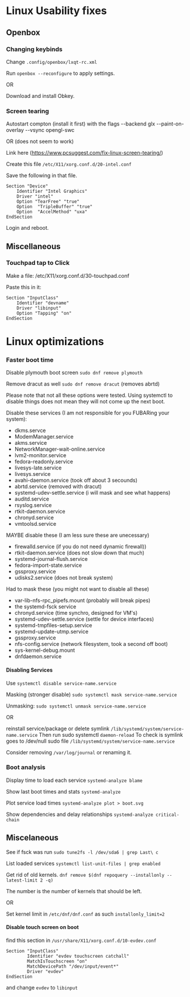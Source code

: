 # Linux Usability fixes

## Openbox

### Changing keybinds

Change `.config/openbox/lxqt-rc.xml`

Run `openbox --reconfigure` to apply settings.

OR 

Download and install Obkey.

### Screen tearing

Autostart compton (install it first) with the flags --backend glx --paint-on-overlay --vsync opengl-swc

OR (does not seem to work)

Link here (https://www.pcsuggest.com/fix-linux-screen-tearing/)

Create this file `/etc/X11/xorg.conf.d/20-intel.conf`

Save the following in that file.

```
Section "Device"
    Identifier "Intel Graphics"
    Driver "intel"
    Option "TearFree" "true"
    Option  "TripleBuffer" "true"
    Option  "AccelMethod" "uxa"
EndSection
```
Login and reboot.

## Miscellaneous

### Touchpad tap to Click

Make a file: /etc/X11/xorg.conf.d/30-touchpad.conf

Paste this in it:
```
Section "InputClass"
    Identifier "devname"
    Driver "libinput"
    Option "Tapping" "on"
EndSection
```

# Linux optimizations

### Faster boot time

Disable plymouth boot screen `sudo dnf remove plymouth`

Remove dracut as well `sudo dnf remove dracut` (removes abrtd)

Please note that not all these options were tested. Using systemctl to disable things does not mean they will not come up the next boot.

Disable these services (I am not responsible for you FUBARing your system):

+ dkms.servce
+ ModemManager.service
+ akms.service
+ NetworkManager-wait-online.service
+ lvm2-monitor.service
+ fedora-readonly.service
+ livesys-late.service
+ livesys.service
+ avahi-daemon.service (took off about 3 secounds)
+ abrtd.service (removed with dracut)
+ systemd-udev-settle.service (i will mask and see what happens)
+ auditd.service
+ rsyslog.service
+ rtkit-daemon.service
+ chronyd.service
+ vmtoolsd.service

MAYBE disable these (I am less sure these are unecessary)

+ firewalld.service (if you do not need dynamic firewall))
+ rtkit-daemon.service (does not slow down that much)
+ systemd-journal-flush.service
+ fedora-import-state.service
+ gssproxy.service
+ udisks2.service (does not break system)

Had to mask these (you might not want to disable all these)

+ var-lib-nfs-rpc_pipefs.mount (probably will break pipes)
+ the systemd-fsck service
+ chronyd.service    (time synchro, designed for VM's)
+ systemd-udev-settle.service      (settle for device interfaces)
+ systemd-tmpfiles-setup.service
+ systemd-update-utmp.service
+ gssproxy.service
+ nfs-config.service (network filesystem, took a second off boot)
+ sys-kernel-debug.mount
+ dnfdaemon.service

#### Disabling Services

Use `systemctl disable service-name.service`

Masking (stronger disable) `sudo systemctl mask service-name.service`

Unmasking: `sudo systemctl unmask service-name.service`

OR

reinstall service/package or delete symlink `/lib/systemd/system/service-name.service`
Then run sudo systemctl `daemon-reload`
To check is symlink goes to /dev/null sudo file `/lib/systemd/system/service-name.service`

Consider removing `/var/log/journal` or renaming it.

### Boot analysis

Display time to load each service `systemd-analyze blame`

Show last boot times and stats `systemd-analyze`

Plot service load times `systemd-analyze plot > boot.svg`

Show dependencies and delay relationships `systemd-analyze critical-chain`

## Miscelaneous 

See if fsck was run `sudo tune2fs -l /dev/sda6 | grep Last\ c`

List loaded services `systemctl list-unit-files | grep enabled`

Get rid of old kernels. `dnf remove $(dnf repoquery --installonly --latest-limit 2 -q)`

The number is the number of kernels that should be left.

OR

Set kernel limit in `/etc/dnf/dnf.conf` as such `installonly_limit=2`

#### Disable touch screen on boot

find this section in `/usr/share/X11/xorg.conf.d/10-evdev.conf` 

```
Section "InputClass"
        Identifier "evdev touchscreen catchall"
        MatchIsTouchscreen "on"
        MatchDevicePath "/dev/input/event*"
        Driver "evdev"
EndSection
```
and change  `evdev` to `libinput`


